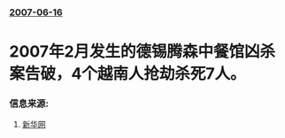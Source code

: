 ### [2007-06-16](/news/2007/06/16/index.md)

##### 
# 2007年2月发生的德锡腾森中餐馆凶杀案告破，4个越南人抢劫杀死7人。




### 信息来源:

1. [新华网](http://news.xinhuanet.com/overseas/2007-06/18/content_6255301.htm)
